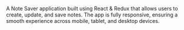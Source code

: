 
A Note Saver application built using React & Redux that allows users to create, update, and save notes. The app is fully responsive, ensuring a smooth experience across mobile, tablet, and desktop devices.
